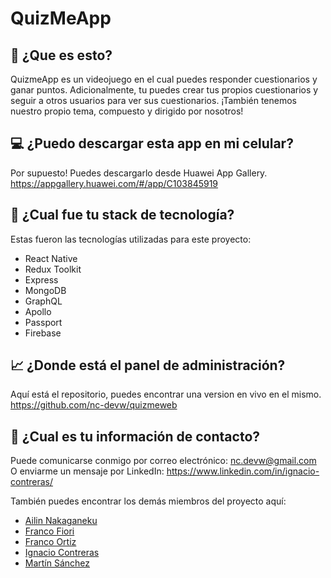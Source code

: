# QuizMeApp

## 🤔 ¿Que es esto?

QuizmeApp es un videojuego en el cual puedes responder cuestionarios y ganar puntos.
Adicionalmente, tu puedes crear tus propios cuestionarios y seguir a otros usuarios para ver sus cuestionarios.
¡También tenemos nuestro propio tema, compuesto y dirigido por nosotros!

## 💻 ¿Puedo descargar esta app en mi celular?

Por supuesto! Puedes descargarlo desde Huawei App Gallery.
https://appgallery.huawei.com/#/app/C103845919

## 🧱 ¿Cual fue tu stack de tecnología?

Estas fueron las tecnologías utilizadas para este proyecto:

-   React Native
-   Redux Toolkit
-   Express
-   MongoDB
-   GraphQL
-   Apollo
-   Passport
-   Firebase

## 📈 ¿Donde está el panel de administración?

Aquí está el repositorio, puedes encontrar una version en vivo en el mismo.
https://github.com/nc-devw/quizmeweb

## 💬 ¿Cual es tu información de contacto?

Puede comunicarse conmigo por correo electrónico: nc.devw@gmail.com\
O enviarme un mensaje por LinkedIn: https://www.linkedin.com/in/ignacio-contreras/

También puedes encontrar los demás miembros del proyecto aquí:

-   <a href="https://github.com/ailinnakaganeku/">Ailin Nakaganeku</a>
-   <a href="https://portfolio-franco-fiori.vercel.app/">Franco Fiori</a>
-   <a href="https://franco-ortiz.com/">Franco Ortiz</a>
-   <a href="https://nc-devw.github.io/portfolio/">Ignacio Contreras</a>
-   <a href="https://github.com/tinsanchez00/">Martín Sánchez</a>
